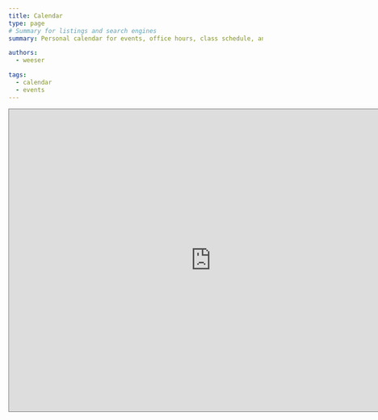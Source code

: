 ```yaml
---
title: Calendar
type: page
# Summary for listings and search engines
summary: Personal calendar for events, office hours, class schedule, and more.

authors:
  - weeser

tags:
  - calendar
  - events
---
```


<iframe src="https://calendar.google.com/calendar/embed?height=600&wkst=1&bgcolor=%23ffffff&ctz=America%2FChicago&showTitle=0&mode=WEEK&src=d2Vlc2VyajEzQGdtYWlsLmNvbQ&src=bms1bDZ1OWF2bjZyZXE5amNiZWhnYm9hZm9AZ3JvdXAuY2FsZW5kYXIuZ29vZ2xlLmNvbQ&src=Y2kwMmNtZm5oZjdvaGtmdTZzMWZxOG1jNThAZ3JvdXAuY2FsZW5kYXIuZ29vZ2xlLmNvbQ&src=NGdtdHR0aDNjZ2tidXNtbjRiczB1dmkzdG9AZ3JvdXAuY2FsZW5kYXIuZ29vZ2xlLmNvbQ&src=ZHExdnRvaDE4NzdnbG1ka3MxYm9qajBvMzhAZ3JvdXAuY2FsZW5kYXIuZ29vZ2xlLmNvbQ&src=azJ2azdlZGNmbWVhYmViZ3BwMWdiY2EzdDhAZ3JvdXAuY2FsZW5kYXIuZ29vZ2xlLmNvbQ&src=cTZsMmZtNzdkdWpuamphdDliYzFjMHFqMGtAZ3JvdXAuY2FsZW5kYXIuZ29vZ2xlLmNvbQ&src=anRkNzhxY29zNTl2a3NpaGs3NGVqZWgwY3NAZ3JvdXAuY2FsZW5kYXIuZ29vZ2xlLmNvbQ&src=Mm0wY3JkbTcxZWltcjIzOGkxcW5sN3JsYzhAZ3JvdXAuY2FsZW5kYXIuZ29vZ2xlLmNvbQ&src=ZmFtaWx5MDEzNTk4Nzg0Nzk3NjY3MTA0OTRAZ3JvdXAuY2FsZW5kYXIuZ29vZ2xlLmNvbQ&src=ZW4udXNhI2hvbGlkYXlAZ3JvdXAudi5jYWxlbmRhci5nb29nbGUuY29t&color=%23F09300&color=%23009688&color=%239E69AF&color=%23A79B8E&color=%23D50000&color=%23AD1457&color=%237CB342&color=%23B39DDB&color=%23D81B60&color=%23EF6C00&color=%23009688" style="border:solid 1px #777" width="800" height="600" frameborder="0" scrolling="no"></iframe>

<!-- Calendly badge widget begin -->
<!-- <link href="https://assets.calendly.com/assets/external/widget.css" rel="stylesheet">
<script src="https://assets.calendly.com/assets/external/widget.js" type="text/javascript" async></script>
<script type="text/javascript">window.onload = function() { Calendly.initBadgeWidget({ url: 'https://calendly.com/weeser', text: 'Schedule time with me', color: '#0069ff', textColor: '#ffffff', branding: true }); }</script> -->
<!-- Calendly badge widget end -->
